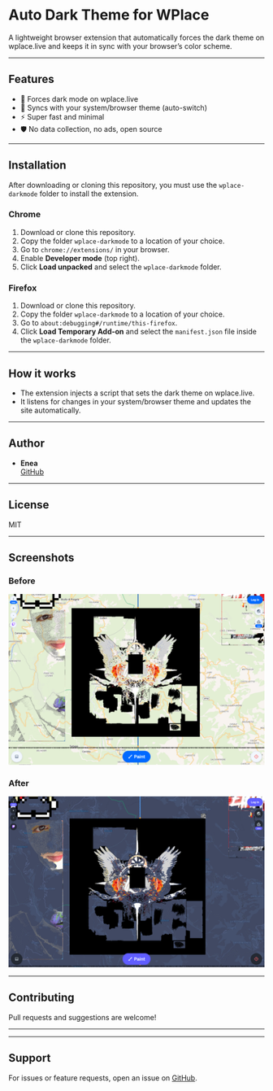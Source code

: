 # Auto Dark Theme for WPlace

A lightweight browser extension that automatically forces the dark theme on wplace.live and keeps it in sync with your browser’s color scheme.

---

## Features

- 🌙 Forces dark mode on wplace.live
- 🔄 Syncs with your system/browser theme (auto-switch)
- ⚡️ Super fast and minimal
- 🛡️ No data collection, no ads, open source

---


## Installation

After downloading or cloning this repository, you must use the `wplace-darkmode` folder to install the extension.

### Chrome
1. Download or clone this repository.
2. Copy the folder `wplace-darkmode` to a location of your choice.
3. Go to `chrome://extensions/` in your browser.
4. Enable **Developer mode** (top right).
5. Click **Load unpacked** and select the `wplace-darkmode` folder.

### Firefox
1. Download or clone this repository.
2. Copy the folder `wplace-darkmode` to a location of your choice.
3. Go to `about:debugging#/runtime/this-firefox`.
4. Click **Load Temporary Add-on** and select the `manifest.json` file inside the `wplace-darkmode` folder.

---

## How it works
- The extension injects a script that sets the dark theme on wplace.live.
- It listens for changes in your system/browser theme and updates the site automatically.

---

## Author
- **Enea**  
  [GitHub](https://github.com/Frenxys)

---

## License
MIT

---


## Screenshots

### Before
![Before](screenshot1.png)

### After
![After](screenshot2.png)

---

## Contributing
Pull requests and suggestions are welcome!

---

---

## Support
For issues or feature requests, open an issue on [GitHub](https://github.com/Frenxys).
